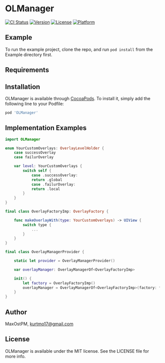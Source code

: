 # OLManager

[![CI Status](https://img.shields.io/travis/MaxOstPM/OLManager.svg?style=flat)](https://travis-ci.org/MaxOstPM/OLManager)
[![Version](https://img.shields.io/cocoapods/v/OLManager.svg?style=flat)](https://cocoapods.org/pods/OLManager)
[![License](https://img.shields.io/cocoapods/l/OLManager.svg?style=flat)](https://cocoapods.org/pods/OLManager)
[![Platform](https://img.shields.io/cocoapods/p/OLManager.svg?style=flat)](https://cocoapods.org/pods/OLManager)

## Example

To run the example project, clone the repo, and run `pod install` from the Example directory first.

## Requirements

## Installation

OLManager is available through [CocoaPods](https://cocoapods.org). To install
it, simply add the following line to your Podfile:

```ruby
pod 'OLManager'
```
## Implementation Examples

```swift
import OLManager

enum YourCustomOverlays: OverlayLevelHolder { 
    case successOverlay
    case failurOverlay

    var level: YourCustomOverlays {
        switch self {
            case .successOverlay:
            return .global
            case .failurOverlay:
            return .local
        }
    }
}

final class OverlayFactoryImp: OverlayFactory {

    func makeOverlayWith(type: YourCustomOverlays) -> UIView {
        switch type {
            ...
        }
    }
}

final class OverlayManagerProvider {

    static let provider = OverlayManagerProvider()

    var overlayManager: OverlayManagerOf<OverlayFactoryImp>

    init() {
        let factory = OverlayFactoryImp()
        overlayManager = OverlayManagerOf<OverlayFactoryImp>(factory: factory)
    }
}
```

## Author

MaxOstPM, kurtmo17@gmail.com

## License

OLManager is available under the MIT license. See the LICENSE file for more info.
